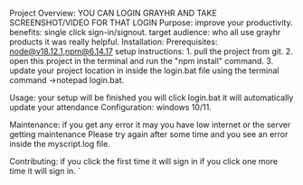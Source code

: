 Project Overview: YOU CAN LOGIN GRAYHR AND TAKE SCREENSHOT/VIDEO FOR THAT LOGIN
    Purpose: improve your productivity.
    benefits: single click sign-in/signout.
    target audience: who all use grayhr products it was really helpful.
Installation: 
    Prerequisites:
        node@v18.12.1,npm@6.14.17
    setup instructions:
        1. pull the project from git.
        2. open this project in the terminal and run the "npm install" command.
        3. update your project location in inside the login.bat file using the terminal command  ->notepad login.bat.
    
Usage: your setup will be finished you will click login.bat it will automatically update your attendance 
Configuration: windows 10/11.

Maintenance: if you get any error it may you have low internet or the server getting maintenance  Please try again after some time and you see an error inside the myscript.log file.

Contributing: if you click the first time it will sign in if you click one more time it will sign in.
`
